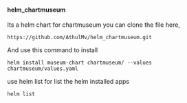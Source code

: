 #### helm_chartmuseum
Its a helm chart for chartmuseum
you can clone the file here,
```
https://github.com/AthulMv/helm_chartmuseum.git
```
And use this command to install

```
helm install museum-chart chartmuseum/ --values chartmuseum/values.yaml
```
use helm list for list the helm installed apps
```
helm list
```
